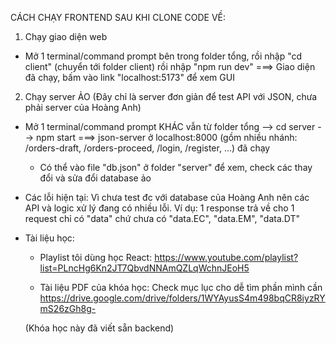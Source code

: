 CÁCH CHẠY FRONTEND SAU KHI CLONE CODE VỀ:

1) Chạy giao diện web
- Mở 1 terminal/command prompt bên trong folder tổng, rồi nhập "cd client" (chuyển tới folder client) rồi nhập "npm run dev"
===> Giao diện đã chạy, bấm vào link "localhost:5173" để xem GUI 

2) Chạy server ẢO (Đây chỉ là server đơn giản để test API với JSON, chưa phải server của Hoàng Anh)
- Mở 1 terminal/command prompt KHÁC vẫn từ folder tổng --> cd server --> npm start
===> json-server ở localhost:8000 (gồm nhiều nhánh: /orders-draft, /orders-proceed, /login, /register, ...) đã chạy
  + Có thể vào file "db.json" ở folder "server" để xem, check các thay đổi và sửa đổi database ảo
    
 
- Các lỗi hiện tại:
    Vì chưa test đc với database của Hoàng Anh nên các API và logic xử lý đang có nhiều lỗi. Ví dụ: 1 response trả về cho 1 request chỉ có "data" chứ chưa có "data.EC", "data.EM", "data.DT"


* Tài liệu học:
    + Playlist tôi dùng học React:
    https://www.youtube.com/playlist?list=PLncHg6Kn2JT7QbvdNNAmQZLqWchnJEoH5

    + Tài liệu PDF của khóa học: Check mục lục cho dễ tìm phần mình cần
    https://drive.google.com/drive/folders/1WYAyusS4m498bqCR8iyzRYmS26zGh8g-

    (Khóa học này đã viết sẵn backend)
